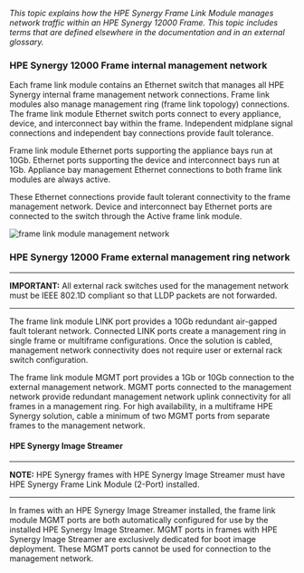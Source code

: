 

*This topic explains how the HPE Synergy Frame Link Module manages network traffic within an HPE Synergy 12000 Frame.*
*This topic includes terms that are defined elsewhere in the documentation and in an external glossary.*

### HPE Synergy 12000 Frame internal management network

Each frame link module contains an Ethernet switch that manages all HPE Synergy internal frame management network connections. Frame link modules also manage management ring (frame link topology) connections. The frame link module Ethernet switch ports connect to every appliance, device, and interconnect bay within the frame. Independent midplane signal
connections and independent bay connections provide fault tolerance.

Frame link module Ethernet ports supporting the appliance bays run at 10Gb. Ethernet ports supporting the device and interconnect bays run at 1Gb. Appliance bay management Ethernet connections to both frame link modules are always active.

These Ethernet connections provide fault tolerant connectivity to the frame management network. Device and interconnect bay Ethernet ports are connected to the switch through the Active frame link module.

![frame link module management network](.vuepress/public/flm_mgmt_network.PNG)



### HPE Synergy 12000 Frame external management ring network

------

**IMPORTANT:** All external rack switches used for the management network must be IEEE 802.1D compliant so that LLDP packets are not forwarded.

------

The frame link module LINK port provides a 10Gb redundant air-gapped fault tolerant network. Connected LINK ports create a management ring in single frame or multiframe configurations. Once the solution is cabled, management network connectivity does not require user or external rack switch configuration.

The frame link module MGMT port provides a 1Gb or 10Gb connection to the external management network. MGMT ports connected to the management network provide redundant management network uplink connectivity for all frames in a management ring. For high availability, in a multiframe HPE Synergy solution, cable a minimum of two MGMT ports from separate frames to the management network.

#### HPE Synergy Image Streamer

------

**NOTE:** HPE Synergy frames with HPE Synergy Image Streamer must have HPE Synergy Frame Link Module (2-Port) installed.

------

In frames with an HPE Synergy Image Streamer installed, the frame link module MGMT ports are both automatically configured for use by the installed HPE Synergy Image Streamer. MGMT ports in frames with HPE Synergy Image Streamer are exclusively dedicated for boot image deployment. These MGMT ports cannot be used for connection to the management network.
